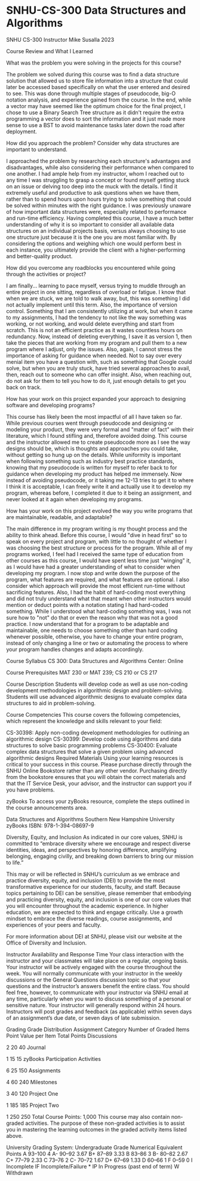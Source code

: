 # SNHU-CS-300 Data Structures and Algorithms
SNHU CS-300 Instructor Mike Susalla 2023

Course Review and What I Learned

What was the problem you were solving in the projects for this course?

The problem we solved during this course was to find a data structure solution that allowed us to store file information into a structure that could later be accessed based specifically on what the user entered and desired to see. This was done through multiple stages of pseudocode, big-O notation analysis, and experience gained from the course. In the end, while a vector may have seemed like the optimum choice for the final project, I chose to use a Binary Search Tree structure as it didn't require the extra programming a vector does to sort the information and it just made more sense to use a BST to avoid maintenance tasks later down the road after deployment.

How did you approach the problem? Consider why data structures are important to understand.

I approached the problem by researching each structure's advantages and disadvantages, while also considering their performance when compared to one another. I had ample help from my instructor, whom I reached out to any time I was struggling to grasp a concept or found myself getting stuck on an issue or delving too deep into the muck with the details. I find it extremely useful and productive to ask questions when we have them, rather than to spend hours upon hours trying to solve something that could be solved within minutes with the right guidance. I was previously unaware of how important data structures were, especially related to performance and run-time efficiency. Having completed this course, I have a much better understanding of why it is so important to consider all available data structures on an individual projects basis, versus always choosing to use one structure just because it is the one you are most familiar with. By considering the options and weighing which one would perform best in each instance, you ultimately provide the client with a higher-performing and better-quality product.

How did you overcome any roadblocks you encountered while going through the activities or project?

I am finally... learning to pace myself, versus trying to muddle through an entire project in one sitting, regardless of overload or fatigue. I know that when we are stuck, we are told to walk away, but, this was something I did not actually implement until this term. Also, the importance of version control. Something that I am consistently utilizing at work, but when it came to my assignments, I had the tendency to not like the way something was working, or not working, and would delete everything and start from scratch. This is not an efficient practice as it wastes countless hours on redundancy. Now, instead of deleting everything, I save it as version 1, then take the pieces that are working from my program and pull them to a new program where I adjust, only the issues. Also, again, I cannot stress the importance of asking for guidance when needed. Not to say over every menial item you have a question with, such as something that Google could solve, but when you are truly stuck, have tried several approaches to avail, then, reach out to someone who can offer insight. Also, when reaching out, do not ask for them to tell you how to do it, just enough details to get you back on track.

How has your work on this project expanded your approach to designing software and developing programs?

This course has likely been the most impactful of all I have taken so far. While previous courses went through pseudocode and designing or modeling your product, they were very formal and "matter of fact" with their literature, which I found stifling and, therefore avoided doing. This course and the instructor allowed me to create pseudocode more as I see the way designs should be, which is thoughts and approaches you could take, without getting so hung up on the details. While uniformity is important when following something such as industry best practice standards, knowing that my pseudocode is written for myself to refer back to for guidance when developing my product has helped me immensely. Now instead of avoiding pseudocode, or it taking me 12-13 tries to get it to where I think it is acceptable, I can freely write it and actually use it to develop my program, whereas before, I completed it due to it being an assignment, and never looked at it again when developing my programs.

How has your work on this project evolved the way you write programs that are maintainable, readable, and adaptable?

The main difference in my program writing is my thought process and the ability to think ahead. Before this course, I would "dive in head first" so to speak on every project and program, with little to no thought of whether I was choosing the best structure or process for the program. While all of my programs worked, I feel had I received the same type of education from other courses as this course, I would have spent less time just "winging" it, as I would have had a greater understanding of what to consider when developing my program. I now stop and write down the purpose of the program, what features are required, and what features are optional. I also consider which approach will provide the most efficient run-time without sacrificing features. Also, I had the habit of hard-coding most everything and did not truly understand what that meant when other instructors would mention or deduct points with a notation stating I had hard-coded something. While I understood what hard-coding something was, I was not sure how to "not" do that or even the reason why that was not a good practice. I now understand that for a program to be adaptable and maintainable, one needs to choose something other than hard coding whenever possible, otherwise, you have to change your entire program, instead of only changing a line or two or automating the process to where your program handles changes and adapts accordingly.


Course Syllabus
CS 300: Data Structures and Algorithms
Center: Online

Course Prerequisites
MAT 230 or MAT 239; CS 210 or CS 217

Course Description
Students will develop code as well as use non-coding development methodologies in algorithmic design and problem-solving. Students will use advanced algorithmic designs to evaluate complex data structures to aid in problem-solving.

Course Competencies
This course covers the following competencies, which represent the knowledge and skills relevant to your field:

CS-30398: Apply non-coding development methodologies for outlining an algorithmic design
CS-30399: Develop code using algorithms and data structures to solve basic programming problems
CS-30400: Evaluate complex data structures that solve a given problem using advanced algorithmic designs
Required Materials
Using your learning resources is critical to your success in this course. Please purchase directly through the SNHU Online Bookstore rather than any other vendor. Purchasing directly from the bookstore ensures that you will obtain the correct materials and that the IT Service Desk, your advisor, and the instructor can support you if you have problems.

zyBooks
To access your zyBooks resource, complete the steps outlined in the course announcements area.

Data Structures and Algorithms
Southern New Hampshire University
zyBooks
ISBN: 978-1-394-08697-9

Diversity, Equity, and Inclusion
As indicated in our core values, SNHU is committed to “embrace diversity where we encourage and respect diverse identities, ideas, and perspectives by honoring difference, amplifying belonging, engaging civilly, and breaking down barriers to bring our mission to life.”

This may or will be reflected in SNHU’s curriculum as we embrace and practice diversity, equity, and inclusion (DEI) to provide the most transformative experience for our students, faculty, and staff. Because topics pertaining to DEI can be sensitive, please remember that embodying and practicing diversity, equity, and inclusion is one of our core values that you will encounter throughout the academic experience. In higher education, we are expected to think and engage critically. Use a growth mindset to embrace the diverse readings, course assignments, and experiences of your peers and faculty.

For more information about DEI at SNHU, please visit our website at the Office of Diversity and Inclusion.

Instructor Availability and Response Time
Your class interaction with the instructor and your classmates will take place on a regular, ongoing basis. Your instructor will be actively engaged with the course throughout the week. You will normally communicate with your instructor in the weekly discussions or the General Questions discussion topic so that your questions and the instructor’s answers benefit the entire class. You should feel free, however, to communicate with your instructor via SNHU email at any time, particularly when you want to discuss something of a personal or sensitive nature. Your instructor will generally respond within 24 hours. Instructors will post grades and feedback (as applicable) within seven days of an assignment’s due date, or seven days of late submission.

Grading
Grade Distribution
Assignment Category	Number of Graded Items	Point Value per Item	Total Points
Discussions

2	20	40
Journal

1	15	15
zyBooks Participation Activities

6	25	150
Assignments

4	60	240
Milestones

3	40	120
Project One

1	185	185
Project Two

1	250	250
Total Course Points: 1,000
This course may also contain non-graded activities. The purpose of these non-graded activities is to assist you in mastering the learning outcomes in the graded activity items listed above.

University Grading System: Undergraduate
Grade	Numerical Equivalent	Points
A	93–100	4
A-	90–92	3.67
B+	87–89	3.33
B	83–86	3
B-	80–82	2.67
C+	77–79	2.33
C	73–76	2
C-	70–72	1.67
D+	67–69	1.33
D	60–66	1
F	0–59	0
I	Incomplete
IF	Incomplete/Failure *
IP	In Progress (past end of term)
W	Withdrawn
